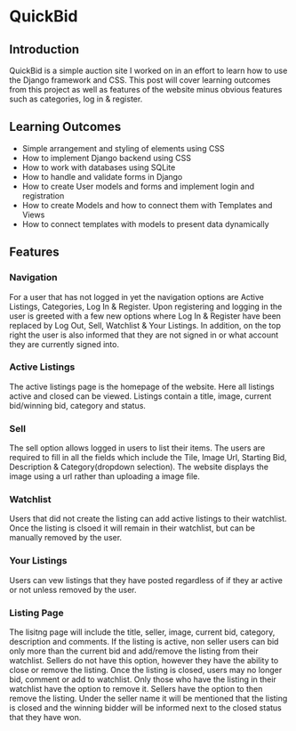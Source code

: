 # QuickBid
## Introduction
QuickBid is a simple auction site I worked on in an effort to learn how to use the Django framework and CSS. This post will cover learning outcomes from this project as well as features of the website minus obvious features such as categories, log in & register.

## Learning Outcomes
* Simple arrangement and styling of elements using CSS 
* How to implement Django backend using CSS
* How to work with databases using SQLite
* How to handle and validate forms in Django
* How to create User models and forms and implement login and registration
* How to create Models and how to connect them with Templates and Views
* How to connect templates with models to present data dynamically

## Features
### Navigation
For a user that has not logged in yet the navigation options are Active Listings, Categories, Log In & Register. Upon registering and logging in the user is greeted with a few new options where Log In & Register have been replaced by Log Out, Sell, Watchlist & Your Listings. In addition, on the top right the user is also informed that they are not signed in or what account they are currently signed into.

### Active Listings
The active listings page is the homepage of the website. Here all listings active and closed can be viewed. Listings contain a title, image, current bid/winning bid, category and status.

### Sell
The sell option allows logged in users to list their items. The users are required to fill in all the fields which include the Tile, Image Url, Starting Bid, Description & Category(dropdown selection). The website displays the image using a url rather than uploading a image file.

### Watchlist
Users that did not create the listing can add active listings to their watchlist. Once the listing is clsoed it will remain in their watchlist, but can be manually removed by the user.

### Your Listings
Users can vew listings that they have posted regardless of if they ar active or not unless removed by the user.

### Listing Page
The lisitng page will include the title, seller, image, current bid, category, description and comments. If the listing is active, non seller users can bid only more than the current bid and add/remove the listing from their watchlist. Sellers do not have this option, however they have the ability to close or remove the listing. Once the listing is closed, users may no longer bid, comment or add to watchlist. Only those who have the listing in their watchlist have the option to remove it. Sellers have the option to then remove the listing. Under the seller name it will be mentioned that the listing is closed and the winning bidder will be informed next to the closed status that they have won.

